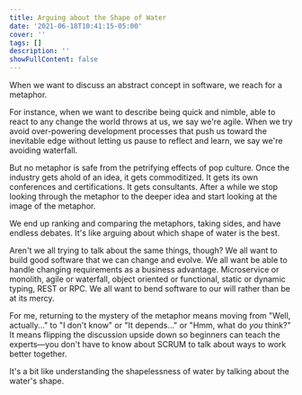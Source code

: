 ```yaml
---
title: Arguing about the Shape of Water
date: '2021-06-18T10:41:15-05:00'
cover: ''
tags: []
description: ''
showFullContent: false
---
```


When we want to discuss an abstract concept in software, we reach for a metaphor.

For instance, when we want to describe being quick and nimble, able to react to any change the world throws at us, we say we're agile. When we try avoid over-powering development processes that push us toward the inevitable edge without letting us pause to reflect and learn, we say we're avoiding waterfall.

But no metaphor is safe from the petrifying effects of pop culture. Once the industry gets ahold of an idea, it gets commoditized. It gets its own conferences and certifications. It gets consultants. After a while we stop looking through the metaphor to the deeper idea and start looking at the image of the metaphor.

We end up ranking and comparing the metaphors, taking sides, and have endless debates. It's like arguing about which shape of water is the best.

Aren't we all trying to talk about the same things, though? We all want to build good software that we can change and evolve. We all want be able to handle changing requirements as a business advantage. Microservice or monolith, agile or waterfall, object oriented or functional, static or dynamic typing, REST or RPC. We all want to bend software to our will rather than be at its mercy.

For me, returning to the mystery of the metaphor means moving from "Well, actually..." to "I don't know" or "It depends..." or "Hmm, what do *you* think?" It means flipping the discussion upside down so beginners can teach the experts—you don't have to know about SCRUM to talk about ways to work better together.

It's a bit like understanding the shapelessness of water by talking about the water's shape.
